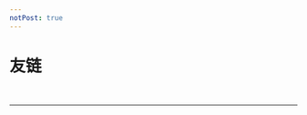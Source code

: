 ```yaml
---
notPost: true
---
```

# 友链

<!-- ppl who i am familiar with -->
<Friend title="Escape" name="Fressive" href="https://fressive.cn/" />
<Friend title="徐亦轲的博客" name="XLightGod（徐亦轲）" href="http://blog.xlightgod.cf/" />
<Friend title="清浔" name="CMath" href="http://cmath.cc/" />
<Friend title="练习小册" name="ExerciseBook" href="https://lhr.wiki/" />
<Friend title="黄瓜养殖基地" name="清纯的小黄瓜" href="http://blog.ggemo.com/" />
<Friend title="Intermediate Representation" name="Tesla Ice Zhang (ice1000)" href="https://ice1000.org/" />

<br />
<hr />
<br />

<!-- ppl who i'm not familiar with -->
<Friend title="A72的实验室" name="A72" href="https://lab.yuezhengling.cc/" />
<Friend title="OrzZz~" name="子不语" href="https://orzzz.org/" />
<Friend title="清筠小站" name="?" href="http://www.ycwqy.club/" />
<Friend title="EtherealBot" name="Ethereal黑猫" href="http://tangbot.cn/" />
